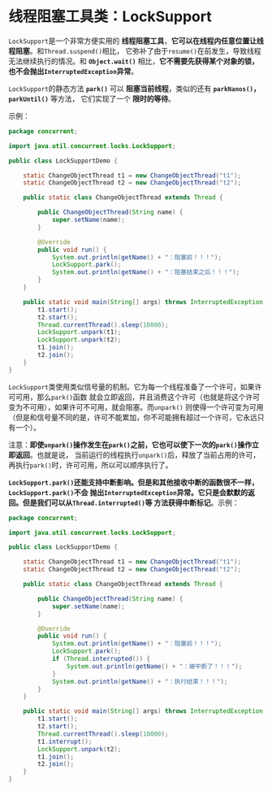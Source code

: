线程阻塞工具类：LockSupport
===================================================================
`LockSupport`是一个非常方便实用的 **线程阻塞工具**，**它可以在线程内任意位置让线程阻塞**。和`Thread.suspend()`相比，
它弥补了由于`resume()`在前发生，导致线程无法继续执行的情况。和 **`Object.wait()`** 相比，**它不需要先获得某个对象的锁，
也不会抛出`InterruptedException`异常**。

`LockSupport`的静态方法 **`park()`** 可以 **阻塞当前线程**，类似的还有 **`parkNanos()`，`parkUntil()`** 等方法，
它们实现了一个 **限时的等待**。

示例：
```java
package concurrent;

import java.util.concurrent.locks.LockSupport;

public class LockSupportDemo {

    static ChangeObjectThread t1 = new ChangeObjectThread("t1");
    static ChangeObjectThread t2 = new ChangeObjectThread("t2");

    public static class ChangeObjectThread extends Thread {

        public ChangeObjectThread(String name) {
            super.setName(name);
        }

        @Override
        public void run() {
            System.out.println(getName() + "：阻塞前！！！");
            LockSupport.park();
            System.out.println(getName() + "：阻塞结束之后！！！");
        }
    }

    public static void main(String[] args) throws InterruptedException {
        t1.start();
        t2.start();
        Thread.currentThread().sleep(10000);
        LockSupport.unpark(t1);
        LockSupport.unpark(t2);
        t1.join();
        t2.join();
    }
}
```
`LockSupport`类使用类似信号量的机制。它为每一个线程准备了一个许可，如果许可可用，那么`park()`函数
就会立即返回，并且消费这个许可（也就是将这个许可变为不可用），如果许可不可用，就会阻塞。而`unpark()`
则使得一个许可变为可用（但是和信号量不同的是，许可不能累加，你不可能拥有超过一个许可，它永远只有一个）。

注意：**即使`unpark()`操作发生在`park()`之前，它也可以使下一次的`park()`操作立即返回**。也就是说，
当前运行的线程执行`unpark()`后，释放了当前占用的许可，再执行`park()`时，许可可用，所以可以顺序执行了。

**`LockSupport.park()`还能支持中断影响。但是和其他接收中断的函数很不一样，`LockSupport.park()`不会
抛出`InterruptedException`异常。它只是会默默的返回。但是我们可以从`Thread.interrupted()`等
方法获得中断标记**。示例：
```java
package concurrent;

import java.util.concurrent.locks.LockSupport;

public class LockSupportDemo {

    static ChangeObjectThread t1 = new ChangeObjectThread("t1");
    static ChangeObjectThread t2 = new ChangeObjectThread("t2");

    public static class ChangeObjectThread extends Thread {

        public ChangeObjectThread(String name) {
            super.setName(name);
        }

        @Override
        public void run() {
            System.out.println(getName() + "：阻塞前！！！");
            LockSupport.park();
            if (Thread.interrupted()) {
                System.out.println(getName() + "：被中断了！！！");
            }
            System.out.println(getName() + "：执行结束！！！");
        }
    }

    public static void main(String[] args) throws InterruptedException {
        t1.start();
        t2.start();
        Thread.currentThread().sleep(10000);
        t1.interrupt();
        LockSupport.unpark(t2);
        t1.join();
        t2.join();
    }
}
```

